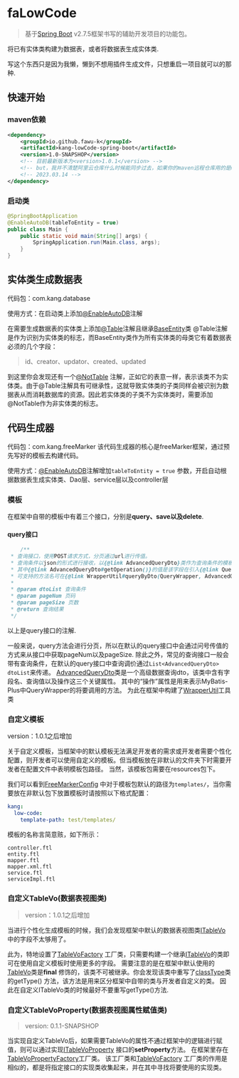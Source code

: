 # faLowCode
>基于[Spring Boot](https://spring.io/projects/spring-boot/) v2.7.5框架书写的辅助开发项目的功能包。

将已有实体类构建为数据表，或者将数据表生成实体类.

写这个东西只是因为我懒，懒到不想用插件生成文件，只想重启一项目就可以的那种.

## 快速开始
### maven依赖
```xml
<dependency>
    <groupId>io.github.fawu-k</groupId>
    <artifactId>kang-lowCode-spring-boot</artifactId>
    <version>1.0-SNAPSHOP</version>
    <!-- 目前最新版本为<version>1.0.1</version> -->
    <!-- but，我并不清楚阿里云仓库什么时候能同步过去，如果你的maven远程仓库用的是maven中央仓库，则可以使用1.0.1版本 -->
    <!-- 2023.03.14 -->
</dependency>
```

### 启动类
```java
@SpringBootApplication
@EnableAutoDB(tableToEntity = true)
public class Main {
    public static void main(String[] args) {
        SpringApplication.run(Main.class, args);
    }
}
```

## 实体类生成数据表
代码包：com.kang.database

使用方式：在启动类上添加[@EnableAutoDB](src/main/java/com/kang/EnableAutoDB.java)注解

在需要生成数据表的实体类上添加[@Table](src/main/java/com/kang/database/annotation/Table.java)注解且继承[BaseEntity](src/main/java/com/kang/database/entity/BaseEntity.java)类
@Table注解是作为识别为实体类的标志，而BaseEntity类作为所有实体类的母类它有着数据表必须的几个字段：
> id、creator、updator、created、updated

到这里你会发现还有一个[@NotTable](src/main/java/com/kang/database/annotation/NotTable.java)
注解，正如它的表意一样，表示该类不为实体类。由于@Table注解具有可继承性，这就导致实体类的子类同样会被识别为数据表从而消耗数据库的资源。因此若实体类的子类不为实体类时，需要添加@NotTable作为非实体类的标志。

## 代码生成器

代码包：com.kang.freeMarker
该代码生成器的核心是freeMarker框架，通过预先写好的模板去构建代码。

使用方式：[@EnableAutoDB](src/main/java/com/kang/EnableAutoDB.java)注解增加```tableToEntity = true```
参数，开启自动根据数据表生成实体类、Dao层、service层以及controller层

### 模板

在框架中自带的模板中有着三个接口，分别是**query、save以及delete**.

#### query接口

```java
    /**
 * 查询接口，使用POST请求方式，分页通过url进行传值。
 * 查询条件以json的形式进行接收，以{@link AdvancedQueryDto}类作为查询条件的模板，
 * 其中{@link AdvancedQueryDto#getOperation()}的值是该字段在引入{@link QueryWrapper}时调用的方法
 * 可支持的方法名可在{@link WrapperUtil#queryByDto(QueryWrapper, AdvancedQueryDto)}中看到，后续有可能更新。
 *
 * @param dtoList 查询条件
 * @param pageNum 页码
 * @param pageSize 页数
 * @return 查询结果
 */
```

以上是query接口的注解.

一般来说，query方法会进行分页，所以在默认的query接口中会通过问号传值的方式来从接口中获取pageNum以及pageSize.
除此之外，常见的查询接口一般会带有查询条件，在默认的query接口中查询调价通过```List<AdvancedQueryDto> dtoList```来传递。
[AdvancedQueryDto](src/main/java/com/kang/common/dto/AdvancedQueryDto.java)类是一个高级数据查询dto，该类中含有字段名、查询值以及操作这三个关键属性。
其中的“操作”属性是用来表示MyBatis-Plus中QueryWrapper的将要调用的方法。
为此在框架中构建了[WrapperUtil](src/main/java/com/kang/common/util/WrapperUtil.java)工具类

### 自定义模板

version：1.0.1之后增加

关于自定义模板，当框架中的默认模板无法满足开发者的需求或开发者需要个性化配置，则开发者可以使用自定义的模板。但当模板放在非默认的文件夹下时需要开发者在配置文件中表明模板包路径。
当然，该模板包需要在resources包下。

我们可以看到[FreeMarkerConfig](src/main/java/com/kang/freeMarker/config/FreeMarkerConfig.java)
中对于模板包默认的路径为```templates/```，当你需要放在非默认包下放置模板时请按照以下格式配置：

```yml
kang:
  low-code:
    template-path: test/templates/
```

模板的名称言简意赅，如下所示：

```text
controller.ftl
entity.ftl
mapper.ftl
mapper.xml.ftl
service.ftl
serviceImpl.ftl
```

### 自定义TableVo(数据表视图类)

> version：1.0.1之后增加

当进行个性化生成模板的时候，我们会发现框架中默认的数据表视图类[ITableVo](src/main/java/com/kang/common/vo/ITableVo.java)
中的字段不太够用了。

此为，特地设置了[TableVoFactory](src/main/java/com/kang/factory/impl/TableVoFactory.java)
工厂类，只需要构建一个继承[ITableVo](src/main/java/com/kang/common/vo/ITableVo.java)的类即可在使用自定义模板时使用更多的字段。
需要注意的是在框架中默认使用的[TableVo](src/main/java/com/kang/common/vo/impl/TableVo.java)类是**final**
修饰的，该类不可被继承。你会发现该类中重写了[classType](src/main/java/com/kang/common/type/ClassType.java)类的getType()
方法，该方法是用来区分框架中自带的类与开发者自定义的类。
因此在自定义ITableVo类的时候最好不要重写getType()方法.

### 自定义TableVoProperty(数据表视图属性赋值类)

> version: 0.1.1-SNAPSHOP

当实现自定义TableVo后，如果需要TableVo的属性不通过框架中的逻辑进行赋值，则可以通过实现[ITableVoProperty](src/main/java/com/kang/freeMarker/config/ITableVoProperty.java)
接口的**setProperty**方法。
在框架里存在[TableVoPropertyFactory](src/main/java/com/kang/factory/impl/TableVoPropertyFactory.java)工厂类。
该工厂类和[TableVoFactory](src/main/java/com/kang/factory/impl/TableVoFactory.java)
工厂类的作用是相似的，都是将指定接口的实现类收集起来，并在其中寻找将要使用的实现类。
